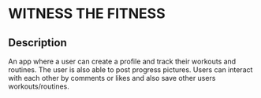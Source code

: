 # WITNESS THE FITNESS

## Description
An app where a user can create a profile and track their workouts and routines. The user is also able to post progress pictures. Users can interact with each other by comments or likes and also save other users workouts/routines. 
